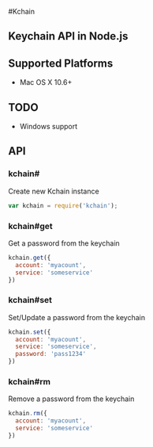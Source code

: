 #Kchain

## Keychain API in Node.js

## Supported Platforms
- Mac OS X 10.6+

## TODO
- Windows support


## API

### kchain#

Create new Kchain instance
```js
var kchain = require('kchain');
```


### kchain#get

Get a password from the keychain

```js
kchain.get({
  account: 'myacount',
  service: 'someservice'
})
```

### kchain#set

Set/Update a password from the keychain

```js
kchain.set({
  account: 'myacount',
  service: 'someservice',
  password: 'pass1234'
})
```

### kchain#rm

Remove a password from the keychain

```js
kchain.rm({
  account: 'myacount',
  service: 'someservice'
})
```